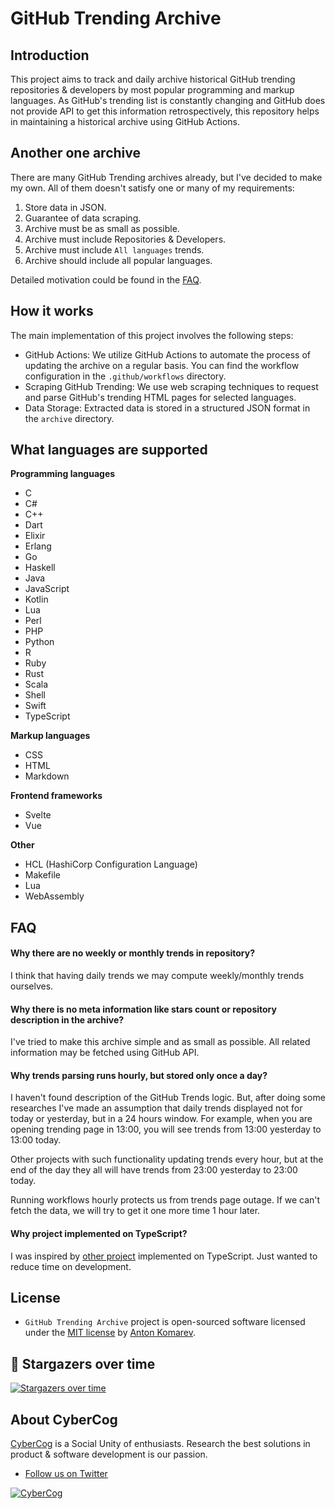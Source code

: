 # GitHub Trending Archive

## Introduction

This project aims to track and daily archive historical GitHub trending repositories & developers
by most popular programming and markup languages. As GitHub's trending list is constantly
changing and GitHub does not provide API to get this information retrospectively,
this repository helps in maintaining a historical archive using GitHub Actions.

## Another one archive

There are many GitHub Trending archives already, but I've decided to make my own.
All of them doesn't satisfy one or many of my requirements:
1. Store data in JSON.
2. Guarantee of data scraping.
3. Archive must be as small as possible.
4. Archive must include Repositories & Developers.
5. Archive must include `All languages` trends.
6. Archive should include all popular languages.

Detailed motivation could be found in the [FAQ](#faq).

## How it works

The main implementation of this project involves the following steps:
- GitHub Actions: We utilize GitHub Actions to automate the process of updating the archive on a regular basis. You can find the workflow configuration in the `.github/workflows` directory.
- Scraping GitHub Trending: We use web scraping techniques to request and parse GitHub's trending HTML pages for selected languages.
- Data Storage: Extracted data is stored in a structured JSON format in the `archive` directory.

## What languages are supported

**Programming languages**

- C
- C#
- C++
- Dart
- Elixir
- Erlang
- Go
- Haskell
- Java
- JavaScript
- Kotlin
- Lua
- Perl
- PHP
- Python
- R
- Ruby
- Rust
- Scala
- Shell
- Swift
- TypeScript

**Markup languages**

- CSS
- HTML
- Markdown

**Frontend frameworks**

- Svelte
- Vue

**Other**
- HCL (HashiCorp Configuration Language)
- Makefile
- Lua
- WebAssembly

## FAQ

#### Why there are no weekly or monthly trends in repository?

I think that having daily trends we may compute weekly/monthly trends ourselves. 

#### Why there is no meta information like stars count or repository description in the archive?

I've tried to make this archive simple and as small as possible.
All related information may be fetched using GitHub API.

#### Why trends parsing runs hourly, but stored only once a day?

I haven't found description of the GitHub Trends logic.
But, after doing some researches I've made an assumption that daily trends displayed not for today or yesterday,
but in a 24 hours window. For example, when you are opening trending page in 13:00,
you will see trends from 13:00 yesterday to 13:00 today.

Other projects with such functionality updating trends every hour,
but at the end of the day they all will have trends from 23:00 yesterday to 23:00 today.

Running workflows hourly protects us from trends page outage.
If we can't fetch the data, we will try to get it one more time 1 hour later.

#### Why project implemented on TypeScript?

I was inspired by [other project](https://github.com/Leko/github-trending-archive) implemented on TypeScript. Just wanted to reduce time on development.

## License

- `GitHub Trending Archive` project is open-sourced software licensed under the [MIT license](LICENSE) by [Anton Komarev].

## 🌟 Stargazers over time

[![Stargazers over time](https://chart.yhype.me/github/repository-star/v1/890441376.svg)](https://yhype.me?utm_source=github&utm_medium=antonkomarev-github-trending-archive&utm_content=chart-repository-star-cumulative)

## About CyberCog

[CyberCog] is a Social Unity of enthusiasts. Research the best solutions in product & software development is our passion.

- [Follow us on Twitter](https://twitter.com/cybercog)

<a href="https://cybercog.su"><img src="https://cloud.githubusercontent.com/assets/1849174/18418932/e9edb390-7860-11e6-8a43-aa3fad524664.png" alt="CyberCog"></a>

[Anton Komarev]: https://komarev.com
[CyberCog]: https://cybercog.su
